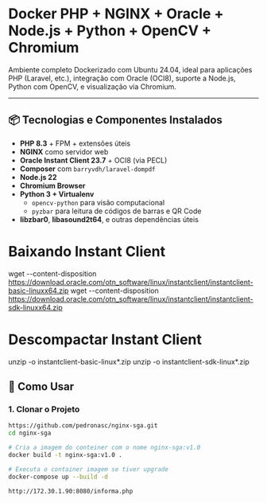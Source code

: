 # Docker PHP + NGINX + Oracle + Node.js + Python + OpenCV + Chromium

Ambiente completo Dockerizado com Ubuntu 24.04, ideal para aplicações PHP (Laravel, etc.), integração com Oracle (OCI8), suporte a Node.js, Python com OpenCV, e visualização via Chromium.

---

## 📦 Tecnologias e Componentes Instalados

- **PHP 8.3** + FPM + extensões úteis
- **NGINX** como servidor web
- **Oracle Instant Client 23.7** + OCI8 (via PECL)
- **Composer** com `barryvdh/laravel-dompdf`
- **Node.js 22**
- **Chromium Browser**
- **Python 3 + Virtualenv**
  - `opencv-python` para visão computacional
  - `pyzbar` para leitura de códigos de barras e QR Code
- **libzbar0**, **libasound2t64**, e outras dependências úteis

# Baixando Instant Client
wget --content-disposition https://download.oracle.com/otn_software/linux/instantclient/instantclient-basic-linuxx64.zip
wget --content-disposition https://download.oracle.com/otn_software/linux/instantclient/instantclient-sdk-linuxx64.zip

# Descompactar Instant Client
unzip -o instantclient-basic-linux*.zip
unzip -o instantclient-sdk-linux*.zip

## 🚀 Como Usar

### 1. Clonar o Projeto

```bash
https://github.com/pedronasc/nginx-sga.git
cd nginx-sga

# Cria a imagem do conteiner com o nome nginx-sga:v1.0
docker build -t nginx-sga:v1.0 .

# Executa o container imagem se tiver upgrade
docker-compose up --build -d

http://172.30.1.90:8080/informa.php

